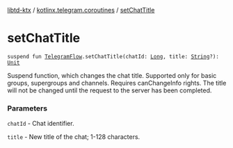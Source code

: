 [libtd-ktx](../index.md) / [kotlinx.telegram.coroutines](index.md) / [setChatTitle](./set-chat-title.md)

# setChatTitle

`suspend fun `[`TelegramFlow`](../kotlinx.telegram.core/-telegram-flow/index.md)`.setChatTitle(chatId: `[`Long`](https://kotlinlang.org/api/latest/jvm/stdlib/kotlin/-long/index.html)`, title: `[`String`](https://kotlinlang.org/api/latest/jvm/stdlib/kotlin/-string/index.html)`?): `[`Unit`](https://kotlinlang.org/api/latest/jvm/stdlib/kotlin/-unit/index.html)

Suspend function, which changes the chat title. Supported only for basic groups, supergroups and
channels. Requires canChangeInfo rights. The title will not be changed until the request to the
server has been completed.

### Parameters

`chatId` - Chat identifier.

`title` - New title of the chat; 1-128 characters.